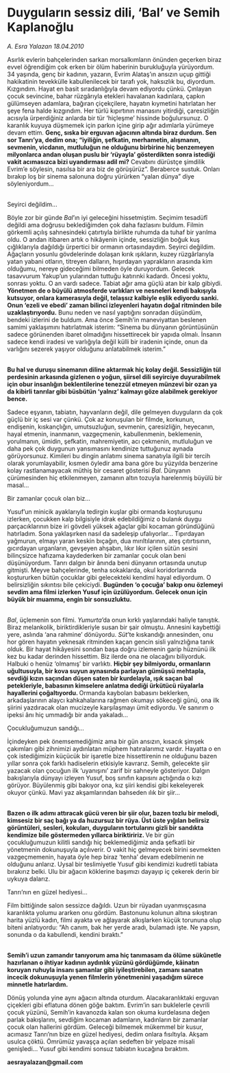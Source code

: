 # Duyguların sessiz dili, ‘Bal’ ve Semih Kaplanoğlu

*A. Esra Yalazan 18.04.2010*

<div class="yazi"><p>Asırlık evlerin bahçelerinden sarkan morsalkımların önünden geçerken biraz evvel öğrendiğim çok erken bir ölüm haberinin burukluğuyla yürüyordum. 34 yaşında, genç bir kadının, yazarın, Evrim Alataş’ın ansızın uçup gittiği hakikatinin tevekkülle kabullenilecek bir tarafı yok, haksızlık bu, diyordum. Kızgındım. Hayat en basit sıradanlığıyla devam ediyordu çünkü. Çınlayan çocuk sevincine, bahar rüzgârıyla etekleri havalanan kadınlara, çapkın gülümseyen adamlara, bağıran çiçekçilere, hayatın kıymetini hatırlatan her şeye fena halde kızgındım. Her türlü kıpırtının manasını yitirdiği, çaresizliğin acısıyla ürperdiğiniz anlarda bir tür ‘hiçleşme’ hissinde boğulursunuz. O karanlık kuyuya düşmemek için parkın içine girip ağır adımlarla yürümeye devam ettim. <b>Genç, sıska bir erguvan ağacının altında biraz durdum. Sen sor Tanrı’ya, dedim ona; “iyiliğin, şefkatin, merhametin, alışmanın, sevmenin, vicdanın, mutluluğun ne olduğunu birbirine hiç benzemeyen milyonlarca andan oluşan puslu bir ‘rüyayla’ gösterdikten sonra istediği vakit acımasızca bizi uyandırması adil mi?</b> Cevabını dürüstçe şimdilik Evrim’e söylesin, nasılsa bir ara biz de görüşürüz”. Beraberce sustuk. Onları bırakıp loş bir sinema salonuna doğru yürürken “yalan dünya” diye söyleniyordum...</p>
<br/>Seyirci değildim...
<p>Böyle zor bir günde <i>Bal</i>’ın iyi geleceğini hissetmiştim. Seçimim tesadüfî değildi ama doğrusu beklediğimden çok daha fazlasını buldum. Filmin görkemli açılış sahnesindeki çatırtıyla birlikte ruhumda da tuhaf bir yarılma oldu. O andan itibaren artık o hikâyenin içinde, sessizliğin boğuk kuş çığlıklarıyla dağıldığı ürpertici bir ormanın ortasındaydım. Seyirci değildim. Ağaçların yosunlu gövdelerinde dolaşan kırık ışıkların, kuzey rüzgârlarıyla yatan yabani otların, titreyen dalların, hışırdayan yaprakların arasında kim olduğumu, nereye gideceğimi bilmeden öyle duruyordum. Gelecek tasavvurum Yakup’un yularından tuttuğu katırınki kadardı. Öncesi yoktu, sonrası yoktu. O an vardı sadece. Tabiat ağır ama güçlü atan bir kalp gibiydi. <b>Yönetmen de o büyülü atmosferde varlıkları ve nesneleri kendi bakışıyla kutsuyor, onlara kamerasıyla değil, telaşsız kalbiyle eşlik ediyordu sanki. Onun ‘ezeli ve ebedi’ zaman bilinci izleyenleri hayatın doğal ritminden bile uzaklaştırıyordu.</b> Bunu neden ve nasıl yaptığını sonradan düşündüm, bendeki izlerini de buldum. Ama önce Semih’in maneviyattan beslenen samimi yaklaşımını hatırlatmak isterim: “Sinema bu dünyanın görüntüsünün sadece görünenden ibaret olmadığını hissettirecek bir yapıda olmalı. İnsanın sadece kendi iradesi ve varlığıyla değil külli bir iradenin içinde, onun da varlığını sezerek yaşıyor olduğunu anlatabilmek isterim.”</p>
<p><b><br/>Bu hal ve duruşu sinemanın diline aktarmak hiç kolay değil. Sessizliğin tül perdesinin arkasında gizlenen o yoğun, şiirsel dili seyirciye duyurabilmek için obur insanlığın beklentilerine tenezzül etmeyen münzevi bir ozan ya da kibirli tanrılar gibi büsbütün ‘yalnız’ kalmayı göze alabilmek gerekiyor bence. </b></p>
<p>Sadece eşyanın, tabiatın, hayvanların değil, dile gelmeyen duyguların da çok güçlü bir iç sesi var çünkü. Çok az konuşulan bir filmde, korkunun, endişenin, kıskançlığın, umutsuzluğun, sevmenin, çaresizliğin, heyecanın, hayal etmenin, inanmanın, vazgeçmenin, kabullenmenin, beklemenin, yorulmanın, ümidin, şefkatin, mahremiyetin, acı çekmenin, mutluluğun ve daha pek çok duygunun yansımasını kendinize tuttuğunuz aynada görüyorsunuz. Kimileri bu dingin anlatımı sinema sanatıyla ilgili bir tercih olarak yorumlayabilir, kısmen öyledir ama bana göre bu yüzyılda benzerine kolay rastlanamayacak müthiş bir cesaret gösterisi <i>Bal</i>. Dünyanın çürümesinden hiç etkilenmeyen, zamanın altın tozuyla harelenmiş büyülü bir masal... </p>


Bir zamanlar çocuk olan biz...
<p>Yusuf’un minicik ayaklarıyla tedirgin kuşlar gibi ormanda koşturuşunu izlerken, çocukken kalp bilgisiyle idrak edebildiğimiz o bulanık duygu parçacıklarının bize iri gövdeli yüksek ağaçlar gibi kocaman göründüğünü hatırladım. Sona yaklaşırken nasıl da sadeleşip ufalıyorlar... Tıpırdayan yağmurun, elmayı yaran keskin bıçağın, dua mırıltılarının, ateş çıtırtısının, gıcırdayan urganların, gevşeyen ahşabın, lıkır lıkır içilen sütün sesini bilinçsizce hafızama kaydederken bir zamanlar çocuk olan beni düşünüyordum. Tanrı dalgın bir ânında beni dünyanın ortasında unutup gitmişti. Meyve bahçelerinde, tenha sokaklarda, okul koridorlarında koştururken bütün çocuklar gibi gelecekteki kendimi hayal ediyordum. O belirsizliğin sıkıntısı bile çekiciydi. <b>Bugünden ‘o çocuğa’ bakıp onu özlemeyi sevdim ama filmi izlerken Yusuf için üzülüyordum. Gelecek onun için büyük bir muamma, engin bir sonsuzluktu. </b></p>
<p><i><br/>Bal</i>, üçlemenin son filmi. <i>Yumurta</i>’da onun kırklı yaşlarındaki haliyle tanıştık. Biraz melankolik, biriktirdikleriyle susan bir şair olmuştu. Annesini kaybettiği yere, aslında ‘ana rahmine’ dönüyordu. <i>Süt</i>’te kıskandığı annesinden, onu hor gören hayatın yeknesak ritminden kaçan gencin sisli yalnızlığına tanık olduk. Bir hayat hikâyesini sondan başa doğru izlemenin garip hüznünü ilk kez bu kadar derinden hissettim. Biz ilerde ona ne olacağını biliyorduk. Halbuki o henüz ‘olmamış’ bir varlıktı. <b>Hiçbir şey bilmiyordu, ormanların uğultusuyla, bir kova suyun aynasında parlayan gümüşsü mehtapla, sevdiği kızın saçından düşen saten bir kurdelayla, ışık saçan bal petekleriyle, babasının kimselere anlatma dediği ürkütücü rüyalarla hayallerini çoğaltıyordu. </b>Ormanda kaybolan babasını beklerken, arkadaşlarının alaycı kahkahalarına rağmen okumayı sökeceği günü, ona ilk şiirini yazdıracak olan mucizeyle karşılaşmayı ümit ediyordu. Ve sanırım o ipeksi ânı hiç ummadığı bir anda yakaladı...</p>


Çocukluğumuzun sandığı...
<p>İçindeyken pek önemsemediğimiz ama bir gün ansızın, kısacık şimşek çakımları gibi zihnimizi aydınlatan müphem hatıralarımız vardır. Hayatta o en çok istediğimizin küçücük bir işaretle bize hissettirenin ne olduğunu bazen yıllar sonra çok farklı hadiselerin etkisiyle kavrarız. Semih, gelecekte şiir yazacak olan çocuğun ilk ‘uyanışını’ zarif bir sahneyle gösteriyor. Dalgın bakışlarıyla dünyayı izleyen Yusuf, boş sınıfın kapısını açtığında o kızı görüyor. Büyülenmiş gibi bakıyor ona, kız şiiri kendisi gibi kekeleyerek okuyor çünkü. Mavi yaz akşamlarından bahseden ılık bir şiir...</p>
<p><b><br/>Bazen o ilk adımı attıracak gücü veren bir şiir olur, bazen tozlu bir melodi, kimsesiz bir saç bağı ya da huzursuz bir rüya. Üst üste yığılan belirsiz görüntüleri, sesleri, kokuları, duyguların tortularını gizli bir sandıkta kendimize bile göstermeden yıllarca biriktiririz. </b>Ve bir gün çocukluğumuzun kilitli sandığı hiç beklemediğimiz anda şefkatli bir yönetmenin dokunuşuyla açılıverir. O vakit hiç gelmeyecek birini sevmekten vazgeçmemenin, hayata öyle hep biraz ‘tenha’ devam edebilmenin ne olduğunu anlarız. Uysal bir teslimiyetle Yusuf gibi kendimizi kudretli tabiata bırakırız belki. Ulu bir ağacın köklerine başımızı dayayıp iç çekerek derin bir uykuya dalarız. </p>


Tanrı’nın en güzel hediyesi...
<p>Film bittiğinde salon sessizce dağıldı. Uzun bir rüyadan uyanmışçasına karanlıkta yolumu ararken onu gördüm. Bastonunu kolunun altına sıkıştıran harita yüzlü kadın, filmi ayakta ve ağlayarak alkışlarken küçük torununa olup biteni anlatıyordu: “Ah canım, bak her yerde aradı, bulamadı işte. Ne yapsın, sonunda o da kabullendi, kendini bıraktı.” </p>
<p><b><br/>Semih’i uzun zamandır tanıyorum ama hiç tanımasam da ölüme sükûnetle hazırlanan o ihtiyar kadının aydınlık yüzünü gördüğümde, kâinatın koruyan ruhuyla insanı şamanlar gibi iyileştirebilen, zamanı sanatın incecik dokunuşuyla yenen filmlerin yönetmenini yaşadığım sürece minnetle hatırlardım. </b></p>
<p>Dönüş yolunda yine aynı ağacın altında oturdum. Alacakaranlıktaki erguvan çiçekleri gibi eflatuna dönen göğe baktım. Evrim’in sarı buklelerle çevrili çocuk yüzünü, Semih’in kavanozda kalan son okuma kurdelasına değen parlak bakışlarını, sevdiğim kocaman adamların, kadınların bir zamanlar çocuk olan hallerini gördüm. Geleceği bilmemek mükemmel bir kusur, acımasız Tanrı’nın bize en güzel hediyesi, dedim onlara fısıltıyla. Akşam usulca çöktü. Ömrümüz yavaşça açılan sedeften bir yelpaze misali genişledi... Yusuf gibi kendimi sonsuz tabiatın kucağına bıraktım.</p>
<p><b>aesrayalazan@gmail.com</b></p></div>
